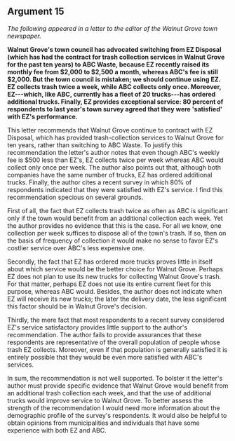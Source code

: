 
Argument 15
---------------------------

*The following appeared in a letter to the editor of the Walnut Grove town newspaper.*

**Walnut Grove's town council has advocated switching from EZ Disposal (which has had the
contract for trash collection services in Walnut Grove for the past ten years) to ABC Waste,
because EZ recently raised its monthly fee from $2,000 to $2,500 a month, whereas ABC's fee
is still $2,000. But the town council is mistaken; we should continue using EZ. EZ collects trash
twice a week, while ABC collects only once. Moreover, EZ---which, like ABC, currently has a
fleet of 20 trucks---has ordered additional trucks. Finally, EZ provides exceptional service: 80
percent of respondents to last year's town survey agreed that they were 'satisfied' with EZ's
performance.**


This letter recommends that Walnut Grove continue to contract with EZ Disposal, which has
provided trash-collection services to Walnut Grove for ten years, rather than switching to ABC
Waste. To justify this recommendation the letter's author notes that even though ABC's weekly
fee is $500 less than EZ's, EZ collects twice per week whereas ABC would collect only once
per week. The author also points out that, although both companies have the same number of
trucks, EZ has ordered additional trucks. Finally, the author cites a recent survey in which 80%
of respondents indicated that they were satisfied with EZ's service. I find this recommendation
specious on several grounds.

First of all, the fact that EZ collects trash twice as often as ABC is significant only if the town
would benefit from an additional collection each week. Yet the author provides no evidence
that this is the case. For all we know, one collection per week suffices to dispose all of the
town's trash. If so, then on the basis of frequency of collection it would make no sense to favor
EZ's costlier service over ABC's less expensive one.

Secondly, the fact that EZ has ordered more trucks proves little in itself about which service
would be the better choice for Walnut Grove. Perhaps EZ does not plan to use its new trucks
for collecting Walnut Grove's trash. For that matter, perhaps EZ does not use its entire current
fleet for this purpose, whereas ABC would. Besides, the author does not indicate when EZ will
receive its new trucks; the later the delivery date, the less significant this factor should be in
Walnut Grove's decision.

Thirdly, the mere fact that most respondents to a recent survey considered EZ's service
satisfactory provides little support to the author's recommendation. The author fails to provide
assurances that these respondents are representative of the overall population of people
whose trash EZ collects. Moreover, even if that population is generally satisfied it is entirely
possible that they would be even more satisfied with ABC's services.

In sum, the recommendation is not well supported. To bolster it the letter's author must
provide specific evidence that Walnut Grove would benefit from an additional trash collection
each week, and that the use of additional trucks would improve service to Walnut Grove. To
better assess the strength of the recommendation I would need more information about the
demographic profile of the survey's respondents. It would also be helpful to obtain opinions
from municipalities and individuals that have some experience with both EZ and ABC.

